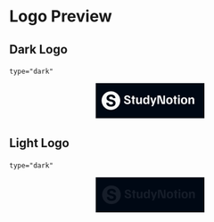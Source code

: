 <h1>Logo Preview</h1>

<h2>Dark Logo</h2>
<code>type="dark"</code>
<p align="center">
    <img src="./images/logo_dark.png"/>
</p>

<h2>Light Logo</h2>
<code>type="dark"</code>
<p align="center">
    <img src="./images/logo_light.png"/>
</p>
